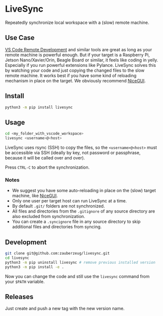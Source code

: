 # LiveSync

Repeatedly synchronize local workspace with a (slow) remote machine.

## Use Case

[VS Code Remote Development](https://code.visualstudio.com/docs/remote/remote-overview) and similar tools are great as long as your remote machine is powerful enough.
But if your target is a Raspberry Pi, Jetson Nano/Xavier/Orin, Beagle Board or similar, it feels like coding in yelly.
Especially if you run powerful extensions like Pylance.
LiveSync solves this by watching your code and just copying the changed files to the slow remote machine.
It works best if you have some kind of reloading mechanism in place on the target.
We obviously recommend [NiceGUI](https://nicegui.io).

## Install

```bash
python3 -m pip install livesync
```

## Usage

```bash
cd <my_folder_with_vscode_workspace>
livesync <username>@<host>
```

LiveSync uses rsync (SSH) to copy the files, so the `<username>@<host>` must be accessible via SSH (ideally by key, not password or passphrase, because it will be called over and over).

Press `CTRL-C` to abort the synchronization.

### Notes

- We suggest you have some auto-reloading in place on the (slow) target machine, like [NiceGUI](https://nicegui.io).
- Only one user per target host can run LiveSync at a time.
- By default `.git/` folders are not synchronized.
- All files and directories from the `.gitignore` of any source directory are also excluded from synchronization.
- You can create a `.syncignore` file in any source directory to skip additional files and directories from syncing.

## Development

```bash
git clone git@github.com:zauberzeug/livesync.git
cd livesync
python3 -m pip uninstall livesync # remove previous installed version
python3 -m pip install -e .
```

Now you can change the code and still use the `livesync` command from your `$PATH` variable.

## Releases

Just create and push a new tag with the new version name.
